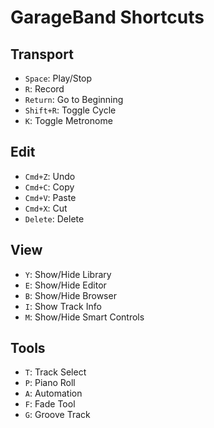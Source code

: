 # GarageBand Shortcuts

## Transport
- `Space`: Play/Stop
- `R`: Record
- `Return`: Go to Beginning
- `Shift+R`: Toggle Cycle
- `K`: Toggle Metronome

## Edit
- `Cmd+Z`: Undo
- `Cmd+C`: Copy
- `Cmd+V`: Paste
- `Cmd+X`: Cut
- `Delete`: Delete

## View
- `Y`: Show/Hide Library
- `E`: Show/Hide Editor
- `B`: Show/Hide Browser
- `I`: Show Track Info
- `M`: Show/Hide Smart Controls

## Tools
- `T`: Track Select
- `P`: Piano Roll
- `A`: Automation
- `F`: Fade Tool
- `G`: Groove Track
